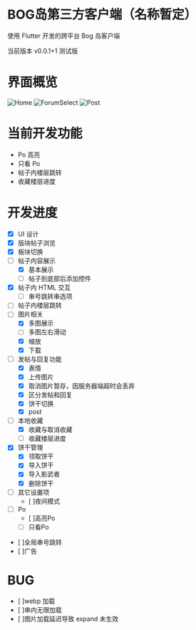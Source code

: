 # BOG岛第三方客户端（名称暂定）

使用 Flutter 开发的跨平台 Bog 岛客户端 

当前版本 v0.0.1+1 测试版 

# 界面概览

![Home](https://img.nipao.com/file/6d7b870c354d3410547d0.png)
![ForumSelect](https://img.nipao.com/file/60a53c53692ef0e5100cb.png)
![Post](https://img.nipao.com/file/f04256c7d62179ab24053.png)

# 当前开发功能

- Po 高亮
- 只看 Po
- 帖子内楼层跳转
- 收藏楼层进度

# 开发进度

- [x] UI 设计
- [x] 版块帖子浏览
- [x] 板块切换
- [ ] 帖子内容展示
  - [x] 基本展示
  - [ ] 帖子到底部后添加控件
- [x] 帖子内 HTML 交互
  -[ ] 串号跳转串选项
- [ ] 帖子内楼层跳转
- [ ] 图片相关
  - [x] 多图展示
  - [ ] 多图左右滑动
  - [x] 缩放
  - [x] 下载
- [ ] 发帖与回复功能
  - [x] 表情
  - [x] 上传图片
  - [x] 取消图片暂存，因服务器端超时会丢弃
  - [x] 区分发帖和回复
  - [x] 饼干切换
  - [x] post
- [ ] 本地收藏
  - [x] 收藏与取消收藏
  - [ ] 收藏楼层进度
- [x] 饼干管理
  - [x] 领取饼干
  - [x] 导入饼干
  - [x] 导入影武者
  - [x] 删除饼干
- [ ] 其它设置项
  - [ ]夜间模式
- [ ] Po
  - [ ]高亮Po
  - [ ] 只看Po
- [ ]全局串号跳转
- [ ]广告


# BUG

- [ ]webp 加载
- [ ]串内无限加载
- [ ]图片加载延迟导致 expand 未生效